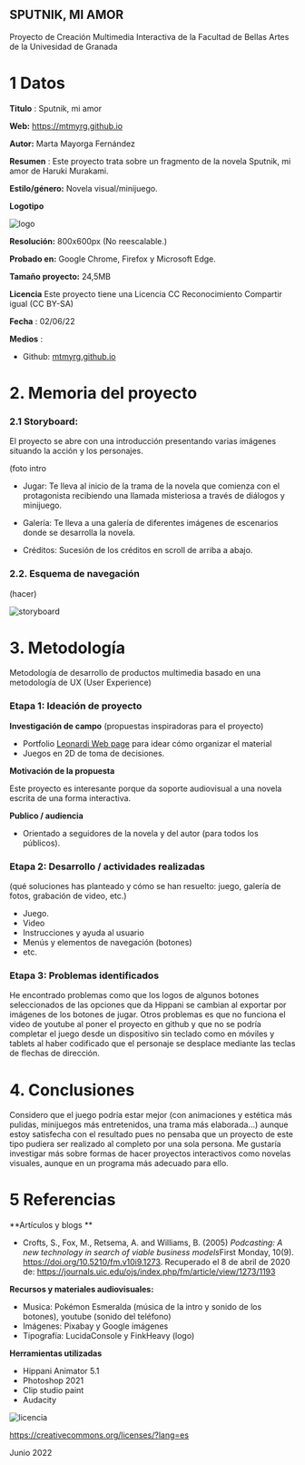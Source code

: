 ## SPUTNIK, MI AMOR

Proyecto de Creación Multimedia Interactiva de la  Facultad de Bellas Artes de la Univesidad de Granada



# 1 Datos 



**Titulo** : Sputnik, mi amor

**Web:**    https://mtmyrg.github.io

**Autor:**  Marta Mayorga Fernández

**Resumen** : Este proyecto trata sobre un fragmento de la novela Sputnik, mi amor de Haruki Murakami.

**Estilo/género:**  Novela visual/minijuego.

**Logotipo**

![logo](https://user-images.githubusercontent.com/106731755/172137458-7edb1c98-b4cb-4d03-9fc0-b945063d9e3e.png)


**Resolución:** 800x600px (No reescalable.)

**Probado en:**   Google Chrome, Firefox y Microsoft Edge.

**Tamaño proyecto:** 24,5MB 

**Licencia** Este proyecto tiene una Licencia CC Reconocimiento Compartir igual (CC BY-SA)

**Fecha** : 02/06/22

**Medios** :

- Github: [mtmyrg.github.io](https://github.com/mtmyrg/mtmyrg.github.io)



# 2. Memoria del proyecto 

### 2.1 Storyboard: 

El proyecto se abre con una introducción presentando varias imágenes situando la acción y los personajes.

(foto intro
- Jugar: Te lleva al inicio de la trama de la novela que comienza con el protagonista recibiendo una llamada misteriosa a través de diálogos y minijuego.

- Galería: Te lleva a una galería de diferentes imágenes de escenarios donde se desarrolla la novela.

- Créditos: Sucesión de los créditos en scroll de arriba a abajo.

### 2.2. Esquema de navegación 

(hacer)





![storyboard](https://user-images.githubusercontent.com/106731755/172192375-ee8574e9-fda1-4c36-a285-6cecc942b91b.jpg)



# 3. Metodología

Metodología de desarrollo de productos multimedia basado en una metodología de UX (User Experience)



### Etapa 1: Ideación de proyecto

**Investigación de campo** (propuestas inspiradoras para el proyecto)

- Portfolio [Leonardi Web page](http://www.rleonardi.com/interactive-resume/) para idear cómo organizar el material
- Juegos en 2D de toma de decisiones.


**Motivación de la propuesta** 

Este proyecto es interesante porque da soporte audiovisual a una novela escrita de una forma interactiva.



**Publico / audiencia**

- Orientado a seguidores de la novela y del autor (para todos los públicos).





### Etapa 2: Desarrollo / actividades realizadas

(qué soluciones has planteado y cómo se han resuelto: juego, galería de fotos, grabación de video, etc.)

- Juego. 
- Video 
- Instrucciones y ayuda al usuario 
- Menús y elementos de navegación (botones)
- etc.



### Etapa 3: Problemas identificados

He encontrado problemas como que los logos de algunos botones seleccionados de las opciones que da Hippani se cambian al exportar por imágenes de los botones de jugar. Otros problemas es que no funciona el video de youtube al poner el proyecto en github y que no se podría completar el juego desde un dispositivo sin teclado como en móviles y tablets al haber codificado que el personaje se desplace mediante las teclas de flechas de dirección.


# 4. Conclusiones 

Considero que el juego podría estar mejor (con animaciones y estética más pulidas, minijuegos más entretenidos, una trama más elaborada...) aunque estoy satisfecha con el resultado pues no pensaba que un proyecto de este tipo pudiera ser realizado al completo por una sola persona. Me gustaría investigar más sobre formas de hacer proyectos interactivos como novelas visuales, aunque en un programa más adecuado para ello.






# 5 Referencias 

**Artículos y blogs ** 

- Crofts, S., Fox, M., Retsema, A. and Williams, B. (2005) *Podcasting: A new technology in search of viable business models*First Monday, 10(9). https://doi.org/10.5210/fm.v10i9.1273. Recuperado el 8 de abril de 2020 de: https://journals.uic.edu/ojs/index.php/fm/article/view/1273/1193

**Recursos y materiales audiovisuales:**

* Musica:  Pokémon Esmeralda (música de la intro y sonido de los botones), youtube (sonido del teléfono)
* Imágenes:  Pixabay y Google imágenes
* Tipografía: LucidaConsole y FinkHeavy (logo)

**Herramientas utilizadas**

- Hippani Animator 5.1
- Photoshop 2021
- Clip studio paint
- Audacity

![licencia](https://user-images.githubusercontent.com/106731755/172141021-1baeed3e-7060-4234-97e5-a0fff1d90b02.jpg)


https://creativecommons.org/licenses/?lang=es

Junio 2022

